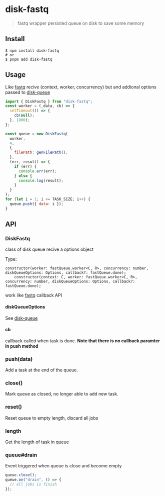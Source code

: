 # disk-fastq

> fastq wrapper persisted queue on disk to save some memory

## Install

```
$ npm install disk-fastq
# or
$ pnpm add disk-fastq
```

## Usage

Like [fastq](https://npmjs.com/package/fastq)
recive (context, worker, concurrency) but and addional options passed to [disk-queue](https://npmjs.com/package/disk-queue)

```js
import { DiskFastq } from "disk-fastq";
const worker = (_data, cb) => {
  setTimeout(() => {
    cb(null);
  }, 1000);
};

const queue = new DiskFastq(
  worker,
  4,
  {
    filePath: genFilePath(),
  },
  (err, result) => {
    if (err) {
      console.err(err);
    } else {
      console.log(result);
    }
  }
);
for (let i = 1; i <= TASK_SIZE; i++) {
  queue.push({ data: i });
}
```

## API

### DiskFastq

class of disk queue recive a options object

Type:

```
constructor(worker: fastQueue.worker<C, R>, concurrency: number, diskQueueOptions: Options, callback?: fastQueue.done);
    constructor(context: C, worker: fastQueue.worker<C, R>, concurrency: number, diskQueueOptions: Options, callback?: fastQueue.done);
```

work like [fastq](https://npmjs.com/package/fastq) callback API

#### diskQueueOptions

See [disk-queue](https://npmjs.com/package/fastq)

#### cb

callback called when task is done. **Note that there is no callback paramter in push method**

### push(data)

Add a task at the end of the queue.

### close()

Mark queue as closed, no longer able to add new task.

### reset()

Reset queue to empty length, discard all jobs

### length

Get the length of task in queue

### queue#drain

Event triggered when queue is close and become empty

```js
queue.close();
queue.on("drain", () => {
  // all jobs is finish
});
```
